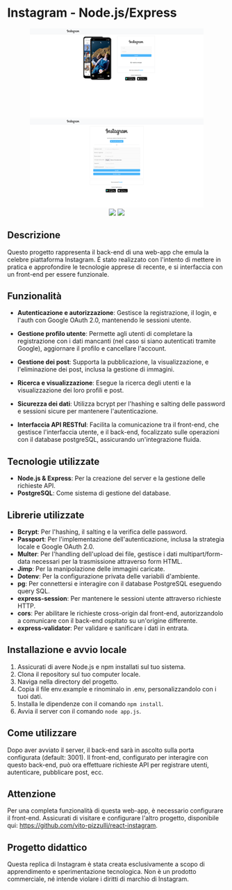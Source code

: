 # Instagram - Node.js/Express

<div align="center">
    <img src="public/screenshots/login-preview.png" width="400">
    <img src="public/screenshots/registration-preview.png" width="400">
</div>

<div align="center">
    <img src="public/screenshots/user-profile-preview.png" width="400">
    <img src="public/screenshots/post-show-preview.png" width="400">
</div>

## Descrizione
Questo progetto rappresenta il back-end di una web-app che emula la celebre piattaforma Instagram.
É stato realizzato con l'intento di mettere in pratica e approfondire le tecnologie apprese di recente, e si interfaccia con un front-end per essere funzionale.

## Funzionalità
- **Autenticazione e autorizzazione**: Gestisce la registrazione, il login, e l'auth con Google OAuth 2.0, mantenendo le sessioni utente.

- **Gestione profilo utente**: Permette agli utenti di completare la registrazione con i dati mancanti (nel caso si siano autenticati tramite Google), aggiornare il profilo e cancellare l'account.

- **Gestione dei post**: Supporta la pubblicazione, la visualizzazione, e l'eliminazione dei post, inclusa la gestione di immagini.

- **Ricerca e visualizzazione**: Esegue la ricerca degli utenti e la visualizzazione dei loro profili e post.

- **Sicurezza dei dati**: Utilizza bcrypt per l'hashing e salting delle password e sessioni sicure per mantenere l'autenticazione.

- **Interfaccia API RESTful**: Facilita la comunicazione tra il front-end, che gestisce l'interfaccia utente, e il back-end, focalizzato sulle operazioni con il database postgreSQL, assicurando un'integrazione fluida.

## Tecnologie utilizzate
- **Node.js & Express**: Per la creazione del server e la gestione delle richieste API.
- **PostgreSQL**: Come sistema di gestione del database.

## Librerie utilizzate
- **Bcrypt**: Per l'hashing, il salting e la verifica delle password.
- **Passport**: Per l'implementazione dell'autenticazione, inclusa la strategia locale e Google OAuth 2.0.
- **Multer**: Per l'handling dell'upload dei file, gestisce i dati multipart/form-data necessari per la trasmissione attraverso form HTML.
- **Jimp**: Per la manipolazione delle immagini caricate.
- **Dotenv**: Per la configurazione privata delle variabili d'ambiente.
- **pg**: Per connettersi e interagire con il database PostgreSQL eseguendo query SQL.
- **express-session**: Per mantenere le sessioni utente attraverso richieste HTTP.
- **cors**: Per abilitare le richieste cross-origin dal front-end, autorizzandolo a comunicare con il back-end ospitato su un'origine differente.
- **express-validator**: Per validare e sanificare i dati in entrata.

## Installazione e avvio locale
1. Assicurati di avere Node.js e npm installati sul tuo sistema.
2. Clona il repository sul tuo computer locale.
3. Naviga nella directory del progetto.
4. Copia il file env.example e rinominalo in .env, personalizzandolo con i tuoi dati.
5. Installa le dipendenze con il comando `npm install`.
6. Avvia il server con il comando `node app.js`.

## Come utilizzare
Dopo aver avviato il server, il back-end sarà in ascolto sulla porta configurata (default: 3001). Il front-end, configurato per interagire con questo back-end, può ora effettuare richieste API per registrare utenti, autenticare, pubblicare post, ecc.

## Attenzione
Per una completa funzionalità di questa web-app, è necessario configurare il front-end. Assicurati di visitare e configurare l'altro progetto, disponibile qui: https://github.com/vito-pizzulli/react-instagram.

## Progetto didattico
Questa replica di Instagram è stata creata esclusivamente a scopo di apprendimento e sperimentazione tecnologica. Non è un prodotto commerciale, né intende violare i diritti di marchio di Instagram.